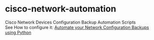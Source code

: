 # cisco-network-automation
Cisco Network Devices Configuration Backup Automation Scripts <br/>
See How to configure it: [Automate your Network Configuration Backups using Python](https://sysopstechnix.com/automate-network-configuration-backups-using-python/)
